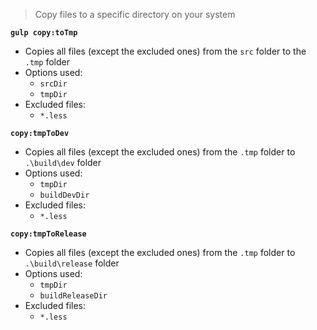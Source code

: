 > Copy files to a specific directory on your system

**`gulp copy:toTmp`** 
* Copies all files (except the excluded ones) from the `src` folder to the `.tmp` folder
* Options used:  
  * `srcDir`
  * `tmpDir`
* Excluded files:  
  * `*.less`

**`copy:tmpToDev`** 
* Copies all files (except the excluded ones) from the `.tmp` folder to `.\build\dev` folder
* Options used:
  * `tmpDir`
  * `buildDevDir`
* Excluded files:
  * `*.less`

**`copy:tmpToRelease`** 
* Copies all files (except the excluded ones) from the `.tmp` folder to `.\build\release` folder
* Options used:
  * `tmpDir`
  * `buildReleaseDir`
* Excluded files:
  * `*.less`







